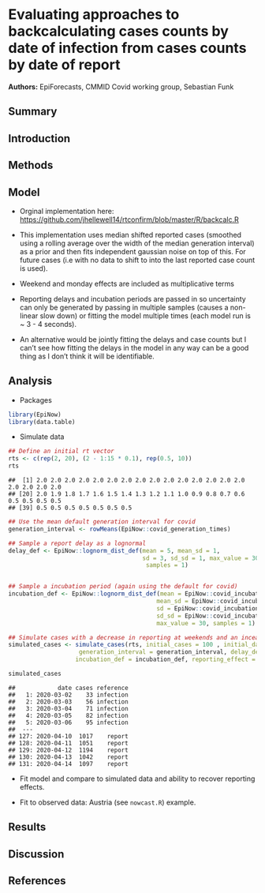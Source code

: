 Evaluating approaches to backcalculating cases counts by date of
infection from cases counts by date of report
================

**Authors:** EpiForecasts, CMMID Covid working group, Sebastian Funk

## Summary

## Introduction

## Methods

## Model

  - Orginal implementation here:
    <https://github.com/jhellewell14/rtconfirm/blob/master/R/backcalc.R>

  - This implementation uses median shifted reported cases (smoothed
    using a rolling average over the width of the median generation
    interval) as a prior and then fits independent gaussian noise on top
    of this. For future cases (i.e with no data to shift to into the
    last reported case count is used).

  - Weekend and monday effects are included as multiplicative terms

  - Reporting delays and incubation periods are passed in so uncertainty
    can only be generated by passing in multiple samples (causes a
    non-linear slow down) or fitting the model multiple times (each
    model run is ~ 3 - 4 seconds).

  - An alternative would be jointly fitting the delays and case counts
    but I can’t see how fitting the delays in the model in any way can
    be a good thing as I don’t think it will be identifiable.

## Analysis

  - Packages

<!-- end list -->

``` r
library(EpiNow)
library(data.table)
```

  - Simulate data

<!-- end list -->

``` r
## Define an initial rt vector 
rts <- c(rep(2, 20), (2 - 1:15 * 0.1), rep(0.5, 10))
rts
```

    ##  [1] 2.0 2.0 2.0 2.0 2.0 2.0 2.0 2.0 2.0 2.0 2.0 2.0 2.0 2.0 2.0 2.0 2.0 2.0 2.0
    ## [20] 2.0 1.9 1.8 1.7 1.6 1.5 1.4 1.3 1.2 1.1 1.0 0.9 0.8 0.7 0.6 0.5 0.5 0.5 0.5
    ## [39] 0.5 0.5 0.5 0.5 0.5 0.5 0.5

``` r
## Use the mean default generation interval for covid
generation_interval <- rowMeans(EpiNow::covid_generation_times)

## Sample a report delay as a lognormal
delay_def <- EpiNow::lognorm_dist_def(mean = 5, mean_sd = 1,
                                      sd = 3, sd_sd = 1, max_value = 30,
                                       samples = 1)


## Sample a incubation period (again using the default for covid)
incubation_def <- EpiNow::lognorm_dist_def(mean = EpiNow::covid_incubation_period[1, ]$mean,
                                          mean_sd = EpiNow::covid_incubation_period[1, ]$mean_sd,
                                          sd = EpiNow::covid_incubation_period[1, ]$sd,
                                          sd_sd = EpiNow::covid_incubation_period[1, ]$sd_sd,
                                          max_value = 30, samples = 1)

## Simulate cases with a decrease in reporting at weekends and an incease on Monday                                     
simulated_cases <- simulate_cases(rts, initial_cases = 100 , initial_date = as.Date("2020-03-01"),
                    generation_interval = generation_interval, delay_def = delay_def,
                   incubation_def = incubation_def, reporting_effect = c(1.1, rep(1, 4), 0.95, 0.95))

simulated_cases
```

    ##            date cases reference
    ##   1: 2020-03-02    33 infection
    ##   2: 2020-03-03    56 infection
    ##   3: 2020-03-04    71 infection
    ##   4: 2020-03-05    82 infection
    ##   5: 2020-03-06    95 infection
    ##  ---                           
    ## 127: 2020-04-10  1017    report
    ## 128: 2020-04-11  1051    report
    ## 129: 2020-04-12  1194    report
    ## 130: 2020-04-13  1042    report
    ## 131: 2020-04-14  1097    report

  - Fit model and compare to simulated data and ability to recover
    reporting effects.

  - Fit to observed data: Austria (see `nowcast.R`) example.

## Results

## Discussion

## References
